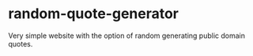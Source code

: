 # random-quote-generator
Very simple website with the option of random generating public domain quotes.
